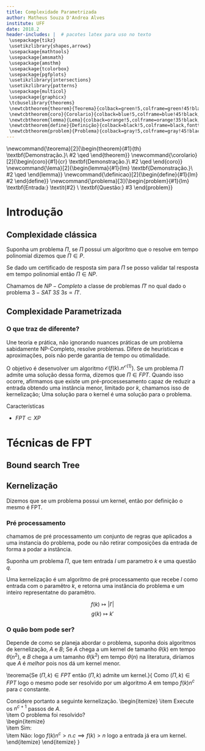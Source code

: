 ```yaml
---
title: Complexidade Parametrizada
author: Matheus Souza D'Andrea Alves
institute: UFF
date: 2018.2
header-includes: |  # pacotes latex para uso no texto
 \usepackage{tikz}
 \usetikzlibrary{shapes,arrows}
 \usepackage{mathtools}
 \usepackage{amsmath}
 \usepackage{amsthm}
 \usepackage{tcolorbox}
 \usepackage{pgfplots}
 \usetikzlibrary{intersections}
 \usetikzlibrary{patterns}
 \usepackage{multicol}
 \usepackage{graphicx}
 \tcbuselibrary{theorems}
 \newtcbtheorem{theorem}{Teorema}{colback=green!5,colframe=green!45!black,fonttitle=\bfseries}{th}
 \newtcbtheorem{coro}{Corolario}{colback=blue!5,colframe=blue!45!black,fonttitle=\bfseries}{cr}
 \newtcbtheorem{lemma}{Lema}{colback=orange!5,colframe=orange!35!black,fonttitle=\bfseries}{lm}
 \newtcbtheorem{define}{Definição}{colback=black!5,colframe=black,fonttitle=\bfseries}{lm}
 \newtcbtheorem{problem}{Problema}{colback=gray!5,colframe=gray!45!black,fonttitle=\bfseries}{lm}
---
```


\newcommand{\teorema}[2]{\begin{theorem}{#1}{th} \textbf{Demonstração.}\\ #2 \qed \end{theorem}}
\newcommand{\corolario}[2]{\begin{coro}{#1}{cr} \textbf{Demonstração.}\\ #2 \qed \end{coro}}
\newcommand{\lema}[2]{\begin{lemma}{#1}{lm} \textbf{Demonstração.}\\ #2 \qed \end{lemma}}
\newcommand{\definicao}[2]{\begin{define}{#1}{lm}  #2 \end{define}}
\newcommand{\problema}[3]{\begin{problem}{#1}{lm} \textbf{Entrada:}  \textit{#2} \\ \textbf{Questão:} #3  \end{problem}}

# Introdução

## Complexidade clássica

Suponha um problema $\Pi$, se $\Pi$ possui um algoritmo que o resolve em tempo polinomial dizemos que $\Pi \in P$.

Se dado um certificado de resposta sim para $\Pi$ se posso validar tal resposta em tempo polinomial então $\Pi \in NP$.

Chamamos de $NP-Completo$ a classe de problemas $\Pi'$ no qual dado o problema $3-SAT$ $3S$ $3s \propto \Pi'$.

## Complexidade Parametrizada

### O que traz de diferente?

Une teoria e prática, não ignorando nuances práticas de um problema sabidamente NP-Completo, resolve problemas.
Difere de heurísticas e aproximações, pois não perde garantia de tempo ou otimalidade.

O objetivo é desenvolver um algoritmo $\mathcal{O}(f(k).n^{\mathcal{O}(1)})$. Se um problema $\Pi$ admite uma solução dessa forma, dizemos que $\Pi \in FPT$. Quando isso ocorre, afirmamos que existe um pré-processesamento capaz de reduzir a entrada obtendo uma instância menor, limitado por $k$, chamamos isso de kernelização; Uma solução para o kernel é uma solução para o problema.

Características
 - $FPT \subset XP$

# Técnicas de FPT

## Bound search Tree

## Kernelização

Dizemos que se um problema possui um kernel, então por definição o mesmo é FPT.

### Pré processamento

chamamos de pré processamento um conjunto de regras que aplicados a uma instancia do problema, pode ou não retirar composições da entrada de forma a podar a instãncia.

Suponha um problema $\Pi$, que tem entrada $I$ um parametro $k$ e uma questão $q$.

Uma kernelização é um algoritmo de pré processamento que recebe $I$ como entrada com o paramêtro $k$, e retorna uma instância do problema e um inteiro representatne do paramêtro.

$$f(k) \mapsto |I'|$$
$$g(k) \mapsto k' $$

### O quão bom pode ser?

Depende de como se planeja abordar o problema, suponha dois algoritmos de kernelização, $A$ e $B$; Se $A$ chega a um kernel de tamanho $\theta(k)$ em tempo $\theta(n^2)$, e $B$ chega a um tamanho $\theta(k^2)$ em tempo $\theta(n)$ na literatura, diríamos que $A$ é _melhor_ pois nos dá um kernel menor.

\teorema{Se $(\Pi, k) \in FPT$ então $(\Pi, k)$ admite um kernel.}{
  Como $(\Pi,k) \in FPT$ logo o mesmo pode ser resolvido por um algoritmo $A$ em tempo $f(k)n^c$ para $c$ constante.

  Considere portanto a seguinte kernelização.
  \begin{itemize}
  \item Execute os $n^{c+1}$ passos de $A$.  
  \item O problema foi resolvido?  
  \begin{itemize}  
    \item Sim:  
    \item Não: logo $f(k)n^c > n.c \implies f(k)>n$ logo a entrada já era um kernel.
  \end{itemize}
\end{itemize}
}
